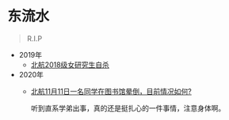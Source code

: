 # 东流水

> R.I.P

* 2019年
  * [北航2018级女研究生自杀](https://zhuanlan.zhihu.com/p/88139041)
* 2020年
  * [北航11月11日一名同学在图书馆晕倒，目前情况如何?](https://www.zhihu.com/question/430003489)

    听到直系学弟出事，真的还是挺扎心的一件事情，注意身体啊。
